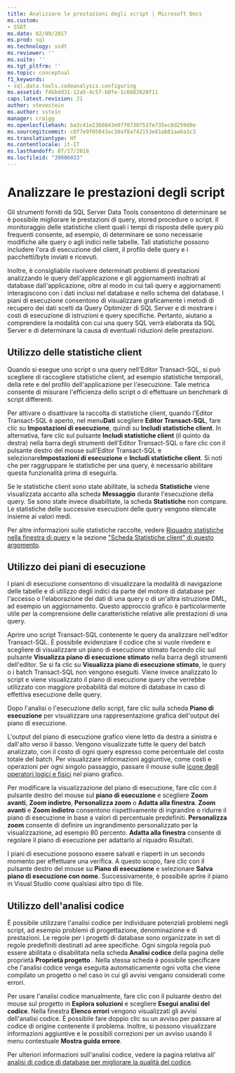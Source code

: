 ```yaml
---
title: Analizzare le prestazioni degli script | Microsoft Docs
ms.custom:
- SSDT
ms.date: 02/09/2017
ms.prod: sql
ms.technology: ssdt
ms.reviewer: ''
ms.suite: ''
ms.tgt_pltfrm: ''
ms.topic: conceptual
f1_keywords:
- sql.data.tools.codeanalysis.configuring
ms.assetid: f4bbdd31-12a5-4c57-b0fe-1c6683820f11
caps.latest.revision: 21
author: stevestein
ms.author: sstein
manager: craigg
ms.openlocfilehash: ba3c41e2366643e07f07307537e735ec8d259d0e
ms.sourcegitcommit: c8f7e9f05043ac10af8a742153e81ab81aa6a3c3
ms.translationtype: HT
ms.contentlocale: it-IT
ms.lasthandoff: 07/17/2018
ms.locfileid: "39086033"
---
```

# <a name="analyze-script-performance"></a>Analizzare le prestazioni degli script
Gli strumenti forniti da SQL Server Data Tools consentono di determinare se è possibile migliorare le prestazioni di query, stored procedure o script. Il monitoraggio delle statistiche client quali i tempi di risposta delle query più frequenti consente, ad esempio, di determinare se sono necessarie modifiche alle query o agli indici nelle tabelle. Tali statistiche possono includere l'ora di esecuzione del client, il profilo delle query e i pacchetti/byte inviati e ricevuti.  
  
Inoltre, è consigliabile risolvere determinati problemi di prestazioni analizzando le query dell'applicazione e gli aggiornamenti inoltrati al database dall'applicazione, oltre al modo in cui tali query e aggiornamenti interagiscono con i dati inclusi nel database e nello schema del database. I piani di esecuzione consentono di visualizzare graficamente i metodi di recupero dei dati scelti da Query Optimizer di SQL Server e di mostrare i costi di esecuzione di istruzioni e query specifiche. Pertanto, aiutano a comprendere la modalità con cui una query SQL verrà elaborata da SQL Server e di determinare la causa di eventuali riduzioni delle prestazioni.  
  
## <a name="using-client-statistics"></a>Utilizzo delle statistiche client  
Quando si esegue uno script o una query nell'Editor Transact\-SQL, si può scegliere di raccogliere statistiche client, ad esempio statistiche temporali, della rete e del profilo dell'applicazione per l'esecuzione. Tale metrica consente di misurare l'efficienza dello script o di effettuare un benchmark di script differenti.  
  
Per attivare o disattivare la raccolta di statistiche client, quando l'Editor Transact\-SQL è aperto, nel menu**Dati** scegliere **Editor Transact\-SQL**, fare clic su **Impostazioni di esecuzione**, quindi su **Includi statistiche client**. In alternativa, fare clic sul pulsante **Includi statistiche client** (il quinto da destra) nella barra degli strumenti dell'Editor Transact\-SQL o fare clic con il pulsante destro del mouse sull'Editor Transact\-SQL e selezionare**Impostazioni di esecuzione** e **Includi statistiche client**. Si noti che per raggruppare le statistiche per una query, è necessario abilitare questa funzionalità prima di eseguirla.  
  
Se le statistiche client sono state abilitate, la scheda **Statistiche** viene visualizzata accanto alla scheda **Messaggio** durante l'esecuzione della query. Se sono state invece disabilitate, la scheda **Statistiche** non compare. Le statistiche delle successive esecuzioni delle query vengono elencate insieme ai valori medi.  
  
Per altre informazioni sulle statistiche raccolte, vedere [Riquadro statistiche nella finestra di query](http://msdn.microsoft.com/en-us/library/aa216969(SQL.80).aspx) e la sezione ["Scheda Statistiche client" di questo argomento](http://msdn.microsoft.com/en-us/library/aa833205.aspx).  
  
## <a name="using-execution-plans"></a>Utilizzo dei piani di esecuzione  
I piani di esecuzione consentono di visualizzare la modalità di navigazione delle tabelle e di utilizzo degli indici da parte del motore di database per l'accesso o l'elaborazione dei dati di una query o di un'altra istruzione DML, ad esempio un aggiornamento. Questo approccio grafico è particolarmente utile per la comprensione delle caratteristiche relative alle prestazioni di una query.  
  
Aprire uno script Transact\-SQL contenente le query da analizzare nell'editor Transact\-SQL. È possibile evidenziare il codice che si vuole rivedere e scegliere di visualizzare un piano di esecuzione stimato facendo clic sul pulsante **Visualizza piano di esecuzione stimato** nella barra degli strumenti dell'editor. Se si fa clic su **Visualizza piano di esecuzione stimato**, le query o i batch Transact\-SQL non vengono eseguiti. Viene invece analizzato lo script e viene visualizzato il piano di esecuzione query che verrebbe utilizzato con maggiore probabilità dal motore di database in caso di effettiva esecuzione delle query.  
  
Dopo l'analisi o l'esecuzione dello script, fare clic sulla scheda **Piano di esecuzione** per visualizzare una rappresentazione grafica dell'output del piano di esecuzione.  
  
L'output del piano di esecuzione grafico viene letto da destra a sinistra e dall'alto verso il basso. Vengono visualizzate tutte le query del batch analizzato, con il costo di ogni query espresso come percentuale del costo totale del batch. Per visualizzare informazioni aggiuntive, come costi e operazioni per ogni singolo passaggio, passare il mouse sulle [icone degli operatori logici e fisici](http://msdn.microsoft.com/en-us/library/ms175913.aspx) nel piano grafico.  
  
Per modificare la visualizzazione del piano di esecuzione, fare clic con il pulsante destro del mouse sul **piano di esecuzione** e scegliere **Zoom avanti**, **Zoom indietro**, **Personalizza zoom** o **Adatta alla finestra**. **Zoom avanti** e **Zoom indietro** consentono rispettivamente di ingrandire o ridurre il piano di esecuzione in base a valori di percentuale predefiniti. **Personalizza zoom** consente di definire un ingrandimento personalizzato per la visualizzazione, ad esempio 80 percento.  **Adatta alla finestra** consente di regolare il piano di esecuzione per adattarlo al riquadro Risultati.  
  
I piani di esecuzione possono essere salvati e riaperti in un secondo momento per effettuare una verifica. A questo scopo, fare clic con il pulsante destro del mouse su **Piano di esecuzione** e selezionare **Salva piano di esecuzione con nome**. Successivamente, è possibile aprire il piano in Visual Studio come qualsiasi altro tipo di file.  
  
## <a name="using-code-analysis"></a>Utilizzo dell'analisi codice  
È possibile utilizzare l'analisi codice per individuare potenziali problemi negli script, ad esempio problemi di progettazione, denominazione e di prestazioni.  Le regole per i progetti di database sono organizzate in set di regole predefiniti destinati ad aree specifiche. Ogni singola regola può essere abilitata o disabilitata nella scheda **Analisi codice** della pagina delle proprietà **Proprietà progetto** . Nella stessa scheda è possibile specificare che l'analisi codice venga eseguita automaticamente ogni volta che viene compilato un progetto o nel caso in cui gli avvisi vengano considerati come errori.  
  
Per usare l'analisi codice manualmente, fare clic con il pulsante destro del mouse sul progetto in **Esplora soluzioni** e scegliere **Esegui analisi del codice**. Nella finestra **Elenco errori** vengono visualizzati gli avvisi dell'analisi codice. È possibile fare doppio clic su un avviso per passare al codice di origine contenente il problema. Inoltre, si possono visualizzare informazioni aggiuntive e le possibili correzioni per un avviso usando il menu contestuale **Mostra guida errore**.  
  
Per ulteriori informazioni sull'analisi codice, vedere la pagina relativa all' [analisi di codice di database per migliorare la qualità del codice](http://msdn.microsoft.com/en-us/library/dd172133.aspx).  
  
